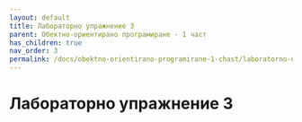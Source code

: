 ```yaml
---
layout: default
title: Лабораторно упражнение 3
parent: Обектно-ориентирано програмиране - 1 част
has_children: true
nav_order: 3
permalink: /docs/obektno-orientirano-programirane-1-chast/laboratorno-uprazhnenie-3
---
```

# Лабораторно упражнение 3

